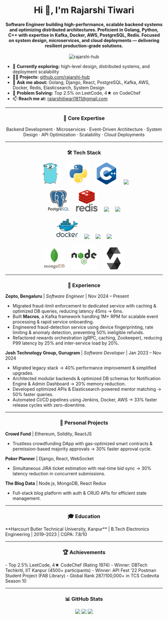 <h1 align="center">Hi 👋, I'm Rajarshi Tiwari</h1>
<h4 align="center">
Software Engineer building <b>high-performance, scalable backend systems</b> and optimizing distributed architectures.  
Proficient in <b>Golang, Python, C++</b> with expertise in <b>Kafka, Docker, AWS, PostgreSQL, Redis</b>.  
Focused on <b>system design, microservices, and cloud deployments</b> — delivering resilient production-grade solutions.
</h4>

<p align="center">
  <img src="https://komarev.com/ghpvc/?username=rajarshi-hub&label=Profile%20views&color=0e75b6&style=flat" alt="rajarshi-hub" /> 
</p>

- 🌱 **Currently exploring:** high-level design, distributed systems, and deployment scalability  
- 👨‍💻 **Projects:** [github.com/rajarshi-hub](https://github.com/rajarshi-hub)  
- 💬 **Ask me about:** Golang, Django, React, PostgreSQL, Kafka, AWS, Docker, Redis, Elasticsearch, System Design  
- 🧠 **Problem Solving:** Top 2.5% on LeetCode, 4★ on CodeChef  
- 📫 **Reach me at:** [rajarshitiwari1811@gmail.com](mailto:rajarshitiwari1811@gmail.com)

---

<h3 align="center">🧠 Core Expertise</h3>
<p align="center">
Backend Development · Microservices · Event-Driven Architecture · System Design · API Optimization · Scalability · Cloud Deployments
</p>

---

<h3 align="center">🛠️ Tech Stack</h3>
<p align="center">
<a href="https://go.dev/"><img src="https://raw.githubusercontent.com/devicons/devicon/master/icons/go/go-original.svg" width="70" /></a>&nbsp;&nbsp;&nbsp;&nbsp;
<a href="https://www.python.org"><img src="https://raw.githubusercontent.com/devicons/devicon/master/icons/python/python-original.svg" width="70" /></a>&nbsp;&nbsp;&nbsp;&nbsp;
<a href="https://www.w3schools.com/cpp/"><img src="https://raw.githubusercontent.com/devicons/devicon/master/icons/cplusplus/cplusplus-original.svg" width="70" /></a>&nbsp;&nbsp;&nbsp;&nbsp;
<a href="https://www.djangoproject.com/"><img src="https://static.djangoproject.com/img/logos/django-logo-negative.svg" width="120" /></a>
</p>

<p align="center">
<a href="https://www.postgresql.org/"><img src="https://raw.githubusercontent.com/devicons/devicon/master/icons/postgresql/postgresql-original-wordmark.svg" width="70" /></a>&nbsp;&nbsp;&nbsp;&nbsp;
<a href="https://redis.io/"><img src="https://raw.githubusercontent.com/devicons/devicon/master/icons/redis/redis-original-wordmark.svg" width="70" /></a>&nbsp;&nbsp;&nbsp;&nbsp;
<a href="https://kafka.apache.org/"><img src="https://www.vectorlogo.zone/logos/apache_kafka/apache_kafka-icon.svg" width="70" /></a>&nbsp;&nbsp;&nbsp;&nbsp;
<a href="https://aws.amazon.com"><img src="https://www.vectorlogo.zone/logos/amazon_aws/amazon_aws-icon.svg" width="70" /></a>
</p>

<p align="center">
<a href="https://www.docker.com/"><img src="https://raw.githubusercontent.com/devicons/devicon/master/icons/docker/docker-original-wordmark.svg" width="70" /></a>&nbsp;&nbsp;&nbsp;&nbsp;
<a href="https://kubernetes.io/"><img src="https://www.vectorlogo.zone/logos/kubernetes/kubernetes-icon.svg" width="70" /></a>&nbsp;&nbsp;&nbsp;&nbsp;
<a href="https://www.jenkins.io/"><img src="https://www.vectorlogo.zone/logos/jenkins/jenkins-icon.svg" width="70" /></a>&nbsp;&nbsp;&nbsp;&nbsp;
<a href="https://www.elastic.co/"><img src="https://www.vectorlogo.zone/logos/elastic/elastic-icon.svg" width="70" /></a>
</p>

<p align="center">
<a href="https://www.mongodb.com/"><img src="https://raw.githubusercontent.com/devicons/devicon/master/icons/mongodb/mongodb-original-wordmark.svg" width="70" /></a>&nbsp;&nbsp;&nbsp;&nbsp;
<a href="https://nodejs.org"><img src="https://raw.githubusercontent.com/devicons/devicon/master/icons/nodejs/nodejs-original-wordmark.svg" width="80" /></a>&nbsp;&nbsp;&nbsp;&nbsp;
<a href="https://soliditylang.org/"><img src="https://raw.githubusercontent.com/devicons/devicon/master/icons/solidity/solidity-original.svg" width="70" /></a>
</p>

---

<h3 align="center">💼 Experience</h3>

**Zepto, Bengaluru** | *Software Engineer* | Nov 2024 – Present  
- Migrated fraud-limit enforcement to dedicated service with caching & optimized DB queries, reducing latency 45ms → 6ms.  
- Built **Macros**, a Kafka framework handling 1M+ RPM for scalable event processing & rapid service onboarding.  
- Engineered fraud-detection service using device fingerprinting, rate limiting & anomaly detection, preventing 50% ineligible refunds.  
- Refactored rewards orchestration (gRPC, caching, Zookeeper), reducing P99 latency by 25% and inter-service load by 20%.

**Josh Technology Group, Gurugram** | *Software Developer* | Jan 2023 – Nov 2024  
- Migrated legacy stack → 40% performance improvement & simplified upgrades.  
- Architected modular backends & optimized DB schemas for Notification Engine & Admin Dashboard → 20% memory reduction.  
- Developed optimized APIs & Elasticsearch-powered mentor matching → 50% faster queries.  
- Automated CI/CD pipelines using Jenkins, Docker, AWS → 33% faster release cycles with zero-downtime.

---

<h3 align="center">🚀 Personal Projects</h3>

**Crowd Fund** | Ethereum, Solidity, ReactJS  
- Trustless crowdfunding DApp with gas-optimized smart contracts & permission-based majority approvals → 30% faster approval cycle.

**Poker Planner** | Django, React, WebSocket  
- Simultaneous JIRA ticket estimation with real-time bid sync → 30% latency reduction in concurrent submissions.

**The Blog Data** | Node.js, MongoDB, React Redux  
- Full-stack blog platform with auth & CRUD APIs for efficient state management.

---

<h3 align="center">🎓 Education</h3>
**Harcourt Butler Technical University, Kanpur** | B.Tech Electronics Engineering | 2019–2023 | CGPA: 7.8/10

---

<h3 align="center">🏆 Achievements</h3>
- Top 2.5% LeetCode, 4★ CodeChef (Rating 1974)  
- Winner: DBTech Techkriti, IIT Kanpur (4500+ participants)  
- Winner: API Fest ’22 Postman Student Project (FAB Library)  
- Global Rank 287/100,000+ in TCS Codevita Season 10

---

<h3 align="center">📊 GitHub Stats</h3>
<p align="center">
  <img src="https://github-readme-stats.vercel.app/api?username=rajarshi-hub&show_icons=true&locale=en" />  
  <img src="https://github-readme-streak-stats.herokuapp.com/?user=rajarshi-hub" />  
  <img src="https://github-readme-stats.vercel.app/api/top-langs/?username=rajarshi-hub&show_icons=true&locale=en&layout=compact" />
</p>
